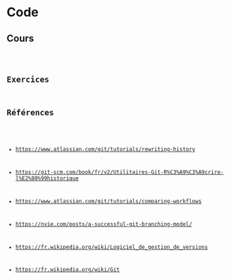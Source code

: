 # Code

## Cours

<script setup>
import Code from '@/components/lessons/code.vue'
</script>

<Code />

## Exercices

## Références

- https://www.atlassian.com/git/tutorials/rewriting-history
- https://git-scm.com/book/fr/v2/Utilitaires-Git-R%C3%A9%C3%A9crire-l%E2%80%99historique
- https://www.atlassian.com/git/tutorials/comparing-workflows
- https://nvie.com/posts/a-successful-git-branching-model/

- https://fr.wikipedia.org/wiki/Logiciel_de_gestion_de_versions
- https://fr.wikipedia.org/wiki/Git
